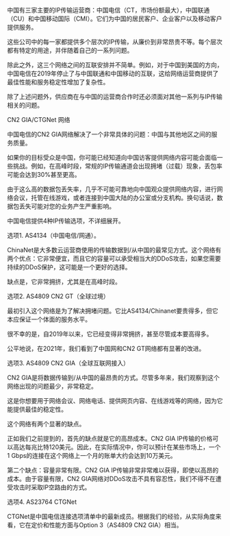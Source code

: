 

中国有三家主要的IP传输运营商：中国电信（CT，市场份额最大），中国联通（CU）和中国移动国际（CMI）。它们为中国的居民客户、企业客户以及移动客户提供服务。

这些公司中的每一家都提供多个层次的IP传输，从廉价到非常昂贵不等。每个层次都有特定的用途，并伴随着自己的一系列问题。

除此之外，这三个网络之间的互联安排并不简单。例如，对于中国到美国的方向，中国电信在2019年停止了与中国联通和中国移动的互联，这给网络运营商提供了最佳性能和服务稳定性增加了复杂性。

除了上述问题外，供应商在与中国的运营商合作时还必须面对其他一系列与IP传输相关的问题。

CN2 GIA/CTGNet 网络

中国电信的CN2 GIA网络解决了一个非常具体的问题：中国与其他地区之间的服务质量。

如果你的目标受众是中国，你可能已经知道向中国访客提供网络内容可能会面临一些挑战。例如，在高峰时段，常规的IP传输通道会出现拥堵（过载）现象，丢包率可能会达到30%甚至更高。

由于这么高的数据包丢失率，几乎不可能可靠地向中国观众提供网络内容，进行网络会议，托管在线游戏，或者连接到中国大陆的办公室或分支机构。换句话说，数据包丢失可能对您的业务产生严重影响。

中国电信提供4种IP传输选项，不详细展开。

选项1. AS4134（中国电信/网通）。

ChinaNet是大多数云运营商使用的传输数据到/从中国的最常见方式。这个网络有两个优点：它非常便宜，而且它的容量可以承受相当大的DDoS攻击，如果您需要持续的DDoS保护，这可能是一个更好的选择。

缺点是，它非常拥挤，尤其是在高峰时段。

选项2. AS4809 CN2 GT（全球过境）

最初引入这个网络是为了解决拥堵问题。它比AS4134/Chinanet要贵得多，但它本应保证一个体面的服务水平。

很不幸的是，自2019年以来，它已经变得非常拥挤，甚至尽管成本要高得多。

公平地说，在2021年，我们看到了中国网和CN2 GT网络都有显著的改进。

选项3. AS4809 CN2 GIA（全球互联网接入）

CN2 GIA是将数据传输到/从中国的最昂贵的方式。尽管多年来，我们观察到这个网络出现的问题最少，非常稳定。

这是你想要用于网络会议、网络电话、提供网页内容、在线游戏等的网络，因为它能提供最佳的稳定性。

这个网络有两个显著的缺点。

正如我们之前提到的，首先的缺点就是它的高昂成本。CN2 GIA IP传输的价格可以高达每兆比特120美元。因此，在实际情况中，你可以预计在某些市场上，一个1 Gbps的连接在这个网络上一个月的账单大约会达到10万美元。

第二个缺点：容量非常有限。CN2 GIA IP传输非常非常难以获得，即使以高昂的成本。由于容量有限，CN2 GIA网络对DDoS攻击不具有容忍性，我们不得不在遭受攻击时采取IP空路由的方式。

选项4. AS23764 CTGNet

CTGNet是中国电信连接选项清单中的最新成员。根据我们的经验，从实际角度来看，它在定价和性能方面与Option 3（AS4809 CN2 GIA）相当。
